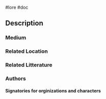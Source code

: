 #lore #doc
## Description

### Medium

### Related Location

### Related Litterature

### Authors

#### Signatories for orginizations and characters